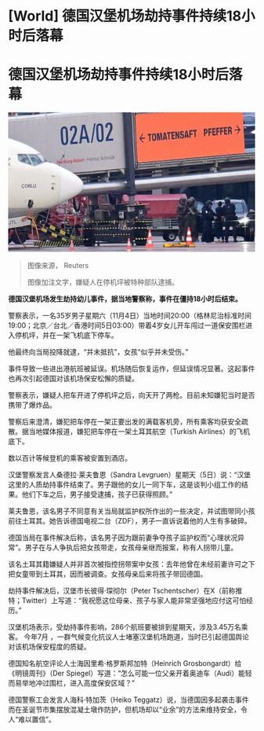 # [World] 德国汉堡机场劫持事件持续18小时后落幕

#  德国汉堡机场劫持事件持续18小时后落幕


![德国汉堡机场停机坪上特种部队逮捕一名劫持幼儿男子（5/11/2023）](_131626092_94551f3f-c6b7-4d91-8681-da129a741f5c.jpg)

> 图像来源，  Reuters
>
> 图像加注文字，嫌疑人在停机坪被特种部队逮捕。

**德国汉堡机场发生劫持幼儿事件，据当地警察称，事件在僵持18小时后结束。**

警察表示，一名35岁男子星期六（11月4日）当地时间20:00（格林尼治标准时间19:00；北京／台北／香港时间5日03:00）带着4岁女儿开车闯过一道保安围栏进入停机坪，并在一架飞机底下停车。

他最终向当局投降就逮，“并未抵抗”，女孩“似乎并未受伤。”

事件导致一些进出港航班被延误。机场随后恢复运作，但延误情况显著。这起事件也再次引起德国对该机场保安松懈的质疑。

警察表示，嫌疑人把车开进了停机坪之后，向天开了两枪。目前未知嫌犯当时是否携带了爆炸品。

警察后来澄清，嫌犯把车停在一架正要出发的满载客机旁，所有乘客均获安全疏散。据当地媒体报道，嫌犯把车停在一架土耳其航空（Turkish Airlines）的飞机底下。

数以百计等候登机的乘客被安置到酒店。

汉堡警察发言人桑德拉·莱夫鲁恩（Sandra Levgruen）星期天（5日）说：“汉堡这里的人质劫持事件结束了。男子跟他的女儿一同下车，这是谈判小组工作的结果。他们下车之后，男子接受逮捕，孩子已获得照顾。”

莱夫鲁恩，该名男子不同意有关当局就监护权所作出的一些决定，并试图带同小孩前往土耳其。她告诉德国电视二台（ZDF），男子一直诉说着他的人生有多破碎。

德国当局在事件解决后称，该名男子因为跟前妻争夺孩子监护权而“心理状况异常”。男子在与人争执后把女孩带走，女孩母亲继而报案，称有人拐带儿童。

该名土耳其籍嫌疑人并非首次被指控拐带案中女孩：去年他曾在未经前妻许可之下把女童带到土耳其，因而被调查。女孩母亲后来将孩子带回德国。

劫持事件解决后，汉堡市长彼得·琛彻尔（Peter Tschentscher）在X（前称推特；Twitter）上写道：“我祝愿这位母亲、孩子与家人能非常坚强地应付这可怕经历。”

汉堡机场表示，受劫持事件影响，286个航班要被排到星期天，涉及3.45万名乘客。
 今年7月  ，一群气候变化抗议人士堵塞汉堡机场跑道，当时已引起德国舆论对该机场保安程度的质疑。

德国知名航空评论人士海因里希·格罗斯邦加特（Heinrich Grosbongardt）给《明镜周刊》（Der Spiegel）写道：“怎么可能一位父亲开着奥迪车（Audi）能轻而易举地冲过围栏，进入高度保安区域？”

德国警察工会发言人海科·特加茨（Heiko Teggatz）说，当德国因多起袭击事件而在圣诞节市集摆放混凝土墩作防护，但机场却以“业余”的方法来维持安全，令人“难以置信”。


